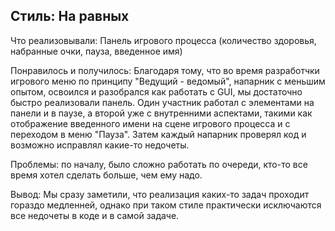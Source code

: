 ## Стиль: На равных

Что реализовывали: Панель игрового процесса (количество здоровья, набранные очки, пауза, введенное имя)

Понравилось и получилось: Благодаря тому, что во время разработчки игрового меню по принципу "Ведущий - ведомый", напарник с меньшим опытом, освоился и разобрался как работать с GUI, мы достаточно быстро реализовали панель.
Один участник работал с элементами на панели и в паузе, а второй уже с внутренними аспектами, такими как отображение введенного имени на сцене игрового процесса и с переходом в меню "Пауза".
Затем каждый напарник проверял код и возможно исправлял какие-то недочеты.

Проблемы: по началу, было сложно работать по очереди, кто-то все время хотел сделать больше, чем ему надо.

Вывод: Мы сразу заметили, что реализация каких-то задач проходит гораздо медленней, однако при таком стиле практически исключаются все недочеты в коде и в самой задаче.

